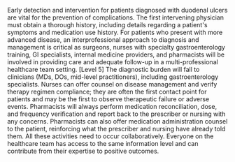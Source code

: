 Early detection and intervention for patients diagnosed with duodenal ulcers are vital for the prevention of complications. The first intervening physician must obtain a thorough history, including details regarding a patient's symptoms and medication use history. For patients who present with more advanced disease, an interprofessional approach to diagnosis and management is critical as surgeons, nurses with specialty gastroenterology training, GI specialists, internal medicine providers, and pharmacists will be involved in providing care and adequate follow-up in a multi-professional healthcare team setting. [Level 5] The diagnostic burden will fall to clinicians (MDs, DOs, mid-level practitioners), including gastroenterology specialists. Nurses can offer counsel on disease management and verify therapy regimen compliance; they are often the first contact point for patients and may be the first to observe therapeutic failure or adverse events. Pharmacists will always perform medication reconciliation, dose, and frequency verification and report back to the prescriber or nursing with any concerns. Pharmacists can also offer medication administration counsel to the patient, reinforcing what the prescriber and nursing have already told them. All these activities need to occur collaboratively. Everyone on the healthcare team has access to the same information level and can contribute from their expertise to positive outcomes.